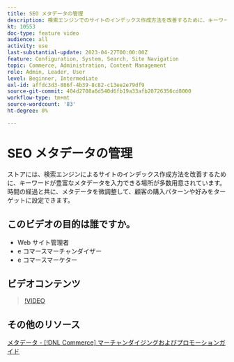 ```yaml
---
title: SEO メタデータの管理
description: 検索エンジンでのサイトのインデックス作成方法を改善するために、キーワードの多いメタデータを組み込む方法を説明します。
kt: 10553
doc-type: feature video
audience: all
activity: use
last-substantial-update: 2023-04-27T00:00:00Z
feature: Configuration, System, Search, Site Navigation
topic: Commerce, Administration, Content Management
role: Admin, Leader, User
level: Beginner, Intermediate
exl-id: affdc3d3-886f-4b39-8c82-c13ee2e79df9
source-git-commit: 404d2708a6d540d6fb19a33afb20726356cd8000
workflow-type: tm+mt
source-wordcount: '83'
ht-degree: 0%

---
```


# SEO メタデータの管理

ストアには、検索エンジンによるサイトのインデックス作成方法を改善するために、キーワードが豊富なメタデータを入力できる場所が多数用意されています。 時間の経過と共に、メタデータを微調整して、顧客の購入パターンや好みをターゲットに設定できます。

## このビデオの目的は誰ですか。

- Web サイト管理者
- e コマースマーチャンダイザー
- e コマースマーケター

## ビデオコンテンツ

>[!VIDEO](https://video.tv.adobe.com/v/3410176?quality=12&learn=on&captions=jpn)

## その他のリソース

[ メタデータ - [!DNL Commerce]  マーチャンダイジングおよびプロモーションガイド ](https://experienceleague.adobe.com/docs/commerce-admin/marketing/seo/meta-data.html?lang=ja)
